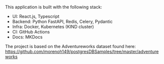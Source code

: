 This application is built with the following stack: 
- UI: React.js, Typescript 
- Backend: Python FastAPI, Redis, Celery, Pydantic 
- Infra: Docker, Kubernetes (KIND cluster) 
- CI: GitHub Actions 
- Docs: MKDocs

The project is based on the Adventureworks dataset found here: https://github.com/morenoh149/postgresDBSamples/tree/master/adventureworks
